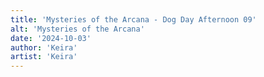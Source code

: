 ```yaml
---
title: 'Mysteries of the Arcana - Dog Day Afternoon 09'
alt: 'Mysteries of the Arcana'
date: '2024-10-03'
author: 'Keira'
artist: 'Keira'
---
```

